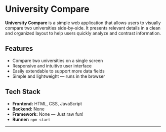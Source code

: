 #  University Compare

**University Compare** is a simple web application that allows users to visually compare two universities side-by-side. It presents relevant details in a clean and organized layout to help users quickly analyze and contrast information.

##  Features

- Compare two universities on a single screen
- Responsive and intuitive user interface
- Easily extendable to support more data fields
- Simple and lightweight — runs in the browser

##  Tech Stack

- **Frontend:** HTML, CSS, JavaScript
- **Backend:** None
- **Framework:** None — Just raw fun!
- **Runner:** `npm start`

---
